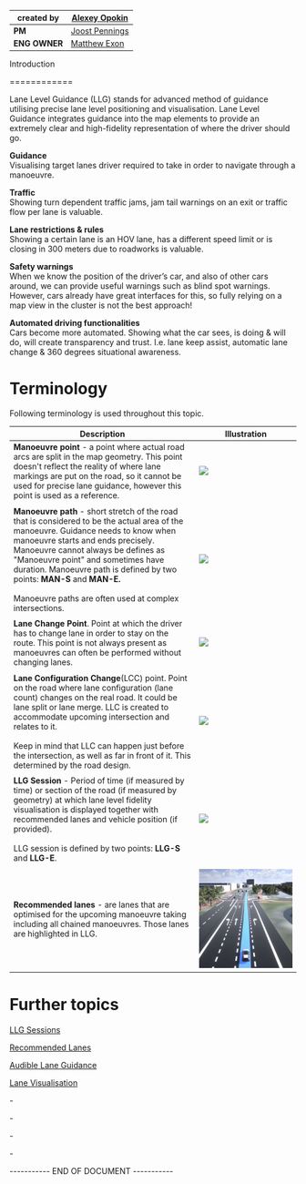 | **created by** | [Alexey Opokin](https://tomtom.atlassian.net/wiki/people/70121:e8cb7861-9079-4b92-b96d-bfe8cd882680?ref=confluence) |
|---|---|
| **PM** | [Joost Pennings](https://tomtom.atlassian.net/wiki/people/712020:a6d50cb1-97be-4a9a-a279-3fbb3e2e1799?ref=confluence) |
| **ENG OWNER** | [Matthew Exon](https://tomtom.atlassian.net/wiki/people/712020:f34dc359-a067-45ee-88e1-4e2edb5bfab7?ref=confluence) |

Introduction


============

Lane Level Guidance (LLG) stands for advanced method of guidance utilising precise lane level positioning and visualisation. Lane Level Guidance integrates guidance into the map elements to provide an extremely clear and high-fidelity representation of where the driver should go.  

**Guidance**  
Visualising target lanes driver required to take in order to navigate through a manoeuvre.  
  

**Traffic**  
Showing turn dependent traffic jams, jam tail warnings on an exit or traffic flow per lane is valuable.  
  
**Lane restrictions &amp; rules**  
Showing a certain lane is an HOV lane, has a different speed limit or is closing in 300 meters due to roadworks is valuable.  
  
**Safety warnings**  
When we know the position of the driver’s car, and also of other cars around, we can provide useful warnings such as blind spot warnings. However, cars already have great interfaces for this, so fully relying on a map view in the cluster is not the best approach!  
  
**Automated driving functionalities**  
Cars become more automated. Showing what the car sees, is doing &amp; will do, will create transparency and trust. I.e. lane keep assist, automatic lane change &amp; 360 degrees situational awareness.  

Terminology
===========

Following terminology is used throughout this topic.

| **Description**                                                                                                                                                                                                                                                                                                                                                                                     | **Illustration** |
|-----------------------------------------------------------------------------------------------------------------------------------------------------------------------------------------------------------------------------------------------------------------------------------------------------------------------------------------------------------------------------------------------------|---|
| **Manoeuvre point** \- a point where actual road arcs are split in the map geometry. This point doesn't reflect the reality of where lane markings are put on the road, so it cannot be used for precise lane guidance, however this point is used as a reference.                                                                                                                                  | ![](images/157711549.png) |
|                                                                                                                                                                                                                                                                                                                                                                                                     |  |
| **Manoeuvre path** \- short stretch of the road that is considered to be the actual area of the manoeuvre. Guidance needs to know when manoeuvre starts and ends precisely. Manoeuvre cannot always be defines as "Manoeuvre point" and sometimes have duration. Manoeuvre path is defined by two points: **MAN\-S** and **MAN\-E.** <br/><br/> Manoeuvre paths are often used at complex intersections. | ![](images/157711553.png) |
|                                                                                                                                                                                                                                                                                                                                                                                                     |  |
| **Lane Change Point**. Point at which the driver has to change lane in order to stay on the route. This point is not always present as manoeuvres can often be performed without changing lanes.                                                                                                                                                                                                    | ![](images/157711550.png) |
|                                                                                                                                                                                                                                                                                                                                                                                                     |  |
| **Lane Configuration Change**(LCC) point. Point on the road where lane configuration (lane count) changes on the real road. It could be lane split or lane merge. LLC is created to accommodate upcoming intersection and relates to it.<br/><br/>   Keep in mind that LLC can happen just before the intersection, as well as far in front of it. This determined by the road design.                      | ![](images/157711551.png) |
|                                                                                                                                                                                                                                                                                                                                                                                                     |  |
| **LLG Session** \- Period of time (if measured by time) or section of the road (if measured by geometry) at which lane level fidelity visualisation is displayed together with recommended lanes and vehicle position (if provided).<br/><br/>LLG session is defined by two points: **LLG\-S** and **LLG\-E**.                                                                                                | ![](images/157710148.png) |
|                                                                                                                                                                                                                                                                                                                                                                                                     |  |
| **Recommended lanes** \- are lanes that are optimised for the upcoming manoeuvre taking including all chained manoeuvres. Those lanes are highlighted in LLG.                                                                                                                                                                                                                                       | ![](images/157706926.png) |

Further topics
==============

[LLG Sessions](./../../Guidance%20Framework%20-%20Methods%20%26%20Components/Lane%20Level%20Guidance%20(LLG%2CLLN)/LLG%20Sessions/LLG_Sessions.md)

[Recommended Lanes](./../../Guidance%20Framework%20-%20Methods%20%26%20Components/Lane%20Level%20Guidance%20(LLG%2CLLN)/Recommended%20Lanes/Recommended_Lanes.md)

[Audible Lane Guidance](./../../Guidance%20Framework%20-%20Methods%20%26%20Components/Lane%20Level%20Guidance%20(LLG%2CLLN)/Audible%20Lane%20Guidance/Audible_Lane_Guidance.md)  

[Lane Visualisation](./../../Guidance%20Framework%20-%20Methods%20%26%20Components/Lane%20Level%20Guidance%20(LLG%2CLLN)/Lane%20Visualisation/Lane_Visualisation.md) 

\-

\-

\-

\-

\----------- END OF DOCUMENT -----------